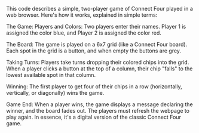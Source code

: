 This code describes a simple, two-player game of Connect Four played in a web browser. Here's how it works, explained in simple terms:

The Game:
Players and Colors:
Two players enter their names.
Player 1 is assigned the color blue, and Player 2 is assigned the color red.


The Board:
The game is played on a 6x7 grid (like a Connect Four board).
Each spot in the grid is a button, and when empty the buttons are grey.


Taking Turns:
Players take turns dropping their colored chips into the grid.
When a player clicks a button at the top of a column, their chip "falls" to the lowest available spot in that column.


Winning:
The first player to get four of their chips in a row (horizontally, vertically, or diagonally) wins the game.


Game End:
When a player wins, the game displays a message declaring the winner, and the board fades out.
The players must refresh the webpage to play again.
In essence, it's a digital version of the classic Connect Four game.
